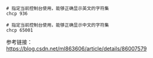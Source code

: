 ```
# 指定当前控制台使用，能够正确显示英文的字符集
chcp 936

# 指定当前控制台使用，能够正确显示中文的字符集
chcp 65001
```
参考链接：  
https://blog.csdn.net/ml863606/article/details/86007579

